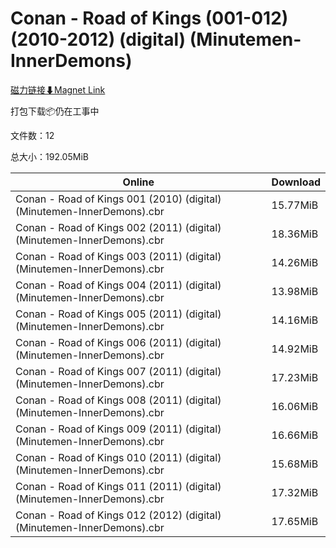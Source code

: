 # Conan - Road of Kings (001-012) (2010-2012) (digital) (Minutemen-InnerDemons)

[磁力链接⬇Magnet Link](magnet:?xt=urn:btih:06c0bf291ce9737ac7cf6a02388fe0cb0ccf6653&dn=Conan%20-%20Road%20of%20Kings%20%28001-012%29%20%282010-2012%29%20%28digital%29%20%28Minutemen-InnerDemons%29)

打包下载📦仍在工事中

文件数：12

总大小：192.05MiB

Online | Download
--- | ---
Conan - Road of Kings 001 (2010) (digital) (Minutemen-InnerDemons).cbr | 15.77MiB
Conan - Road of Kings 002 (2011) (digital) (Minutemen-InnerDemons).cbr | 18.36MiB
Conan - Road of Kings 003 (2011) (digital) (Minutemen-InnerDemons).cbr | 14.26MiB
Conan - Road of Kings 004 (2011) (digital) (Minutemen-InnerDemons).cbr | 13.98MiB
Conan - Road of Kings 005 (2011) (digital) (Minutemen-InnerDemons).cbr | 14.16MiB
Conan - Road of Kings 006 (2011) (digital) (Minutemen-InnerDemons).cbr | 14.92MiB
Conan - Road of Kings 007 (2011) (digital) (Minutemen-InnerDemons).cbr | 17.23MiB
Conan - Road of Kings 008 (2011) (digital) (Minutemen-InnerDemons).cbr | 16.06MiB
Conan - Road of Kings 009 (2011) (digital) (Minutemen-InnerDemons).cbr | 16.66MiB
Conan - Road of Kings 010 (2011) (digital) (Minutemen-InnerDemons).cbr | 15.68MiB
Conan - Road of Kings 011 (2011) (digital) (Minutemen-InnerDemons).cbr | 17.32MiB
Conan - Road of Kings 012 (2012) (digital) (Minutemen-InnerDemons).cbr | 17.65MiB